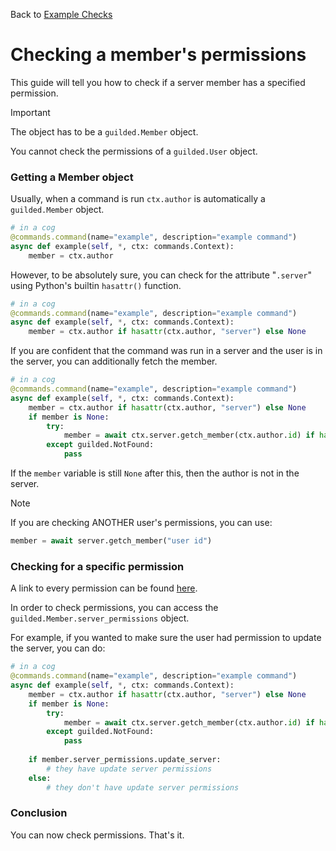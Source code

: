 Back to [Example Checks](https://github.com/YumYummity/Guilded-Bot-Template/blob/main/EXAMPLES/CHECKS/CHECKS.md)

# Checking a member's permissions
This guide will tell you how to check if a server member has a specified permission.

> [!IMPORTANT]
> The object has to be a `guilded.Member` object.
>
> You cannot check the permissions of a `guilded.User` object.

### Getting a Member object
Usually, when a command is run `ctx.author` is automatically a `guilded.Member` object.

```python
# in a cog
@commands.command(name="example", description="example command")
async def example(self, *, ctx: commands.Context):
    member = ctx.author
```

However, to be absolutely sure, you can check for the attribute "`.server`" using Python's builtin `hasattr()` function.

```python
# in a cog
@commands.command(name="example", description="example command")
async def example(self, *, ctx: commands.Context):
    member = ctx.author if hasattr(ctx.author, "server") else None
```

If you are confident that the command was run in a server and the user is in the server, you can additionally fetch the member.

```python
# in a cog
@commands.command(name="example", description="example command")
async def example(self, *, ctx: commands.Context):
    member = ctx.author if hasattr(ctx.author, "server") else None
    if member is None:
        try:
            member = await ctx.server.getch_member(ctx.author.id) if hasattr(ctx, "server") else None
        except guilded.NotFound:
            pass
```

If the `member` variable is still `None` after this, then the author is not in the server.

> [!NOTE]
> If you are checking ANOTHER user's permissions, you can use:
> ```python
> member = await server.getch_member("user id")
> ```

### Checking for a specific permission
A link to every permission can be found [here](https://guildedpy.readthedocs.io/en/stable/api.html?highlight=server_permissions#guilded.Permissions.administrator).

In order to check permissions, you can access the `guilded.Member.server_permissions` object.

For example, if you wanted to make sure the user had permission to update the server, you can do:

```python
# in a cog
@commands.command(name="example", description="example command")
async def example(self, *, ctx: commands.Context):
    member = ctx.author if hasattr(ctx.author, "server") else None
    if member is None:
        try:
            member = await ctx.server.getch_member(ctx.author.id) if hasattr(ctx, "server") else None
        except guilded.NotFound:
            pass
    
    if member.server_permissions.update_server:
        # they have update server permissions
    else:
        # they don't have update server permissions
```

### Conclusion
You can now check permissions. That's it.
